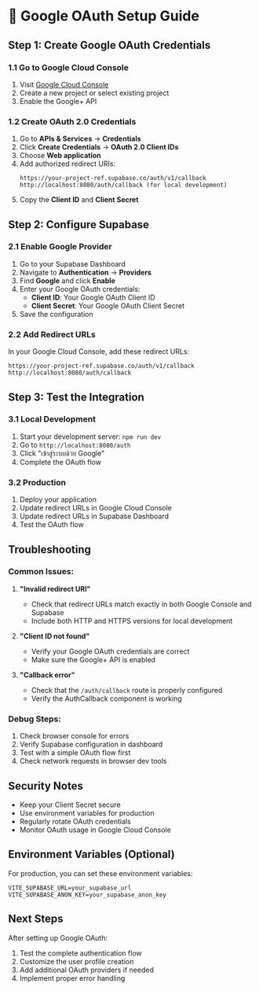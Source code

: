 # 🔐 Google OAuth Setup Guide

## Step 1: Create Google OAuth Credentials

### 1.1 Go to Google Cloud Console
1. Visit [Google Cloud Console](https://console.cloud.google.com/)
2. Create a new project or select existing project
3. Enable the Google+ API

### 1.2 Create OAuth 2.0 Credentials
1. Go to **APIs & Services** → **Credentials**
2. Click **Create Credentials** → **OAuth 2.0 Client IDs**
3. Choose **Web application**
4. Add authorized redirect URIs:
   ```
   https://your-project-ref.supabase.co/auth/v1/callback
   http://localhost:8080/auth/callback (for local development)
   ```
5. Copy the **Client ID** and **Client Secret**

## Step 2: Configure Supabase

### 2.1 Enable Google Provider
1. Go to your Supabase Dashboard
2. Navigate to **Authentication** → **Providers**
3. Find **Google** and click **Enable**
4. Enter your Google OAuth credentials:
   - **Client ID**: Your Google OAuth Client ID
   - **Client Secret**: Your Google OAuth Client Secret
5. Save the configuration

### 2.2 Add Redirect URLs
In your Google Cloud Console, add these redirect URLs:
```
https://your-project-ref.supabase.co/auth/v1/callback
http://localhost:8080/auth/callback
```

## Step 3: Test the Integration

### 3.1 Local Development
1. Start your development server: `npm run dev`
2. Go to `http://localhost:8080/auth`
3. Click "เข้าสู่ระบบด้วย Google"
4. Complete the OAuth flow

### 3.2 Production
1. Deploy your application
2. Update redirect URLs in Google Cloud Console
3. Update redirect URLs in Supabase Dashboard
4. Test the OAuth flow

## Troubleshooting

### Common Issues:

1. **"Invalid redirect URI"**
   - Check that redirect URLs match exactly in both Google Console and Supabase
   - Include both HTTP and HTTPS versions for local development

2. **"Client ID not found"**
   - Verify your Google OAuth credentials are correct
   - Make sure the Google+ API is enabled

3. **"Callback error"**
   - Check that the `/auth/callback` route is properly configured
   - Verify the AuthCallback component is working

### Debug Steps:
1. Check browser console for errors
2. Verify Supabase configuration in dashboard
3. Test with a simple OAuth flow first
4. Check network requests in browser dev tools

## Security Notes

- Keep your Client Secret secure
- Use environment variables for production
- Regularly rotate OAuth credentials
- Monitor OAuth usage in Google Cloud Console

## Environment Variables (Optional)

For production, you can set these environment variables:
```env
VITE_SUPABASE_URL=your_supabase_url
VITE_SUPABASE_ANON_KEY=your_supabase_anon_key
```

## Next Steps

After setting up Google OAuth:
1. Test the complete authentication flow
2. Customize the user profile creation
3. Add additional OAuth providers if needed
4. Implement proper error handling 